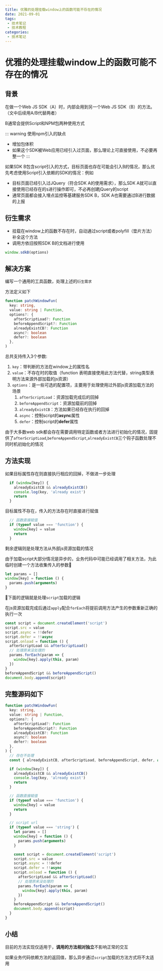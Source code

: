```yaml
---
title: 优雅的处理挂载window上的函数可能不存在的情况
date: 2021-09-01
tags:
 - 技术笔记
 - 技术教程
categories:
 - 技术笔记
---
```

# 优雅的处理挂载window上的函数可能不存在的情况

## 背景
在做一个Web JS SDK（A）时，内部会用到另一个Web JS SDK（B）的方法。（文中后续用A/B代替两者）

B通常会提供Script和NPM包两种使用方式

::: warning 使用npm引入的缺点
* 增加包体积
* 如果这个SDK被Web应用已经引入过页面，那么理论上可直接使用，不必要再整一个
:::

如果SDK B包含script引入的方式，目标页面也存在可能会引入B的情况，那么优先考虑使用Script引入依赖的SDK的情况：例如
* 目标页面已经引入过JQuery（符合SDK A的使用需求），那么SDK A就可以直接使用已经存在的`$`进行操作即可，不必再创建jQuery的script
* 通常页面都会接入埋点监控等基建服务SDK B，SDK A也需要通过B进行数据的上报

## 衍生需求
* 挂载在window上的函数不存在时，自动通过script或者polyfill（垫片方法）补全这个方法
* 调用方依旧按照SDK B的文档进行使用

```js
window.sdkB(options)
```

## 解决方案
编写一个通用的工具函数，处理上述的`衍生需求`

方法定义如下
```ts
function patchWindowFun(
  key: string,
  value: string | Function,
  options?: {
    afterScriptLoad?: Function
    beforeAppendScript?: Function
    alreadyExistCB?: Function
    async?: boolean
    defer?: boolean
  },
)
```
总共支持传入3个参数:
1. `key`：带判断的方法在window上的属性名
2. `value`：不存在时的取值（function 表明直接使用此方法代替，string类型表明方法来源外部加载的js资源）
3. `options`：是一些可选的配置项，主要用于处理使用过外部js资源加载方法的场景
   1. `afterScriptLoad`：资源加载完成后的回掉
   2. `beforeAppendScript`：资源加载前的回掉
   3. `alreadyExistCB`：方法如果已经存在执行的回掉
   4. `async`：控制script的**async**属性
   5. `defer`：控制script的**defer**属性

由于大多数web sdk都会存在需要调用特定函数或者方法进行初始化的情况，固提供了`afterScriptLoad`,`beforeAppendScript`,`alreadyExistCB`三个钩子函数处理不同时机初始化的情况

## 方法实现
如果目标属性存在则直接执行相应的回掉，不做进一步处理
```js
  if (window[key]) {
    alreadyExistCB && alreadyExistCB()
    console.log(key, 'already exist')
    return
  }
```

目标属性不存在，传入的方法存在时直接进行赋值
```js
  // 函数直接赋值
  if (typeof value === 'function') {
    window[key] = value
    return
  }
```

剩余逻辑则是处理方法从外部js资源加载的情况

由于加载script大部分情况是异步的，业务代码中可能已经调用了相关方法，为此临时创建一个方法收集传入的参数
```js
let params = []
window[key] = function () {
  params.push(arguments)
}
```

下面的逻辑就是处理`script`加载的逻辑

在js资源加载完成后通过`apply`配合`forEach`将提前调用方法产生的参数重新正确的执行一次
```js
const script = document.createElement('script')
script.src = value
script.async = !!defer
script.defer = !!async
script.onload = function () {
  afterScriptLoad && afterScriptLoad()
  // 处理原来没处理的
  params.forEach(param => {
    window[key].apply(this, param)
  })
}
beforeAppendScript && beforeAppendScript()
document.body.append(script)
```

## 完整源码如下
```ts
function patchWindowFun(
  key: string,
  value: string | Function,
  options?: {
    afterScriptLoad?: Function
    beforeAppendScript?: Function
    alreadyExistCB?: Function
    async?: boolean
    defer?: boolean
  },
) {
  // 存在不处理
  const { alreadyExistCB, afterScriptLoad, beforeAppendScript, defer, async } = options || {}

  if (window[key]) {
    alreadyExistCB && alreadyExistCB()
    console.log(key, 'already exist')
    return
  }

  // 函数直接赋值
  if (typeof value === 'function') {
    window[key] = value
    return
  }

  // script url
  if (typeof value === 'string') {
    let params = []
    window[key] = function () {
      params.push(arguments)
    }

    const script = document.createElement('script')
    script.src = value
    script.async = !!defer
    script.defer = !!async
    script.onload = function () {
      afterScriptLoad && afterScriptLoad()
      // 处理原来没处理的
      params.forEach(param => {
        window[key].apply(this, param)
      })
    }
    beforeAppendScript && beforeAppendScript()
    document.body.append(script)
  }
}
```
## 小结
目前的方法实现仅适用于，**调用的方法相对独立**不影响正常的交互

如果业务代码依赖方法的返回值，那么异步通过`script`加载的方法方式将不太适用
<comment/>